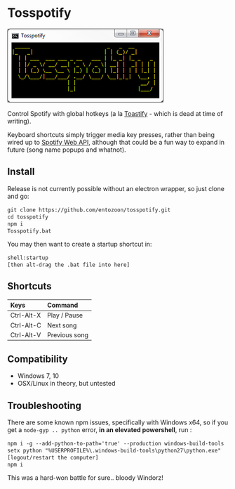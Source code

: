 # Tosspotify

![Screenshot](/posterity/screenshot-1.png "Screenshot")

Control Spotify with global hotkeys (a la [Toastify](https://github.com/aleab/toastify) - which is dead at time of writing).

Keyboard shortcuts simply trigger media key presses, rather than being wired up to [Spotify Web API](https://github.com/thelinmichael/spotify-web-api-node), although that could be a fun way to expand in future (song name popups and whatnot).

## Install

Release is not currently possible without an electron wrapper, so just clone and go:

    git clone https://github.com/entozoon/tosspotify.git
    cd tosspotify
    npm i
    Tosspotify.bat

You may then want to create a startup shortcut in:

    shell:startup
    [then alt-drag the .bat file into here]

## Shortcuts

| Keys       | Command       |
| :--------- | :------------ |
| Ctrl-Alt-X | Play / Pause  |
| Ctrl-Alt-C | Next song     |
| Ctrl-Alt-V | Previous song |

## Compatibility

- Windows 7, 10
- OSX/Linux in theory, but untested

## Troubleshooting

There are some known npm issues, specifically with Windows x64, so if you get a `node-gyp .. python` error, **in an elevated powershell**, run :

    npm i -g --add-python-to-path='true' --production windows-build-tools
    setx python "%USERPROFILE%\.windows-build-tools\python27\python.exe"
    [logout/restart the computer]
    npm i

This was a hard-won battle for sure.. bloody Windorz!
